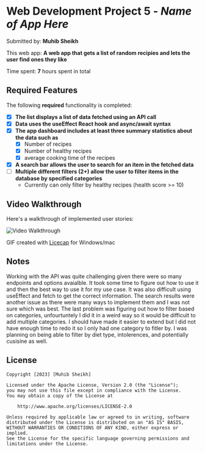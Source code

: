 # Web Development Project 5 - *Name of App Here*

Submitted by: **Muhib Sheikh**

This web app: **A web app that gets a list of random recipies and lets the user find ones they like**

Time spent: **7** hours spent in total

## Required Features

The following **required** functionality is completed:

- [X] **The list displays a list of data fetched using an API call**
- [X] **Data uses the useEffect React hook and async/await syntax**
- [X] **The app dashboard includes at least three summary statistics about the data such as**
  - [X] Number of recipes
  - [X] Number of healthy recipes
  - [X] average cooking time of the recipes
- [X] **A search bar allows the user to search for an item in the fetched data**
- [ ] **Multiple different filters (2+) allow the user to filter items in the database by specified categories**
  - Currently can only filter by healthy recipes (health score >= 10)

## Video Walkthrough

Here's a walkthrough of implemented user stories:

<img src='Project5Walkthrough.gif' title='Video Walkthrough' width='' alt='Video Walkthrough' />

<!-- Replace this with whatever GIF tool you used! -->
GIF created with [Licecap](https://www.cockos.com/licecap/) for Windows/mac  
<!-- Recommended tools:
[Kap](https://getkap.co/) for macOS
[ScreenToGif](https://www.screentogif.com/) for Windows
[peek](https://github.com/phw/peek) for Linux. -->

## Notes

Working with the API was quite challenging given there were so many endpoints and options avaialble. It took some time to figure out how to use it and then the best way to use it for my use case. It was also difficult using useEffect and fetch to get the correct information. The search results were another issue as there were many ways to implement them and I was not sure which was best. The last problem was figuring out how to filter based on categories, unfourtuntely I did it in a weird way so it would be difficult to add multiple categories. I should have made it easier to extend but I did not have enough time to redo it so I only had one category to fitler by. I was planning on being able to filter by diet type, intolerences, and potentially cusisine as well.

## License

    Copyright [2023] [Muhib Sheikh]

    Licensed under the Apache License, Version 2.0 (the "License");
    you may not use this file except in compliance with the License.
    You may obtain a copy of the License at

        http://www.apache.org/licenses/LICENSE-2.0

    Unless required by applicable law or agreed to in writing, software
    distributed under the License is distributed on an "AS IS" BASIS,
    WITHOUT WARRANTIES OR CONDITIONS OF ANY KIND, either express or implied.
    See the License for the specific language governing permissions and
    limitations under the License.
